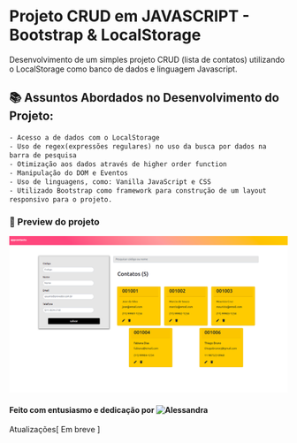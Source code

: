# Projeto CRUD em JAVASCRIPT - Bootstrap & LocalStorage

Desenvolvimento de um simples projeto CRUD (lista de contatos) utilizando o LocalStorage como banco de dados e linguagem Javascript.


## :books: Assuntos Abordados no Desenvolvimento do Projeto:

    - Acesso a de dados com o LocalStorage
    - Uso de regex(expressões regulares) no uso da busca por dados na barra de pesquisa
    - Otimização aos dados através de higher order function 
    - Manipulação do DOM e Eventos
    - Uso de linguagens, como: Vanilla JavaScript e CSS
    - Utilizado Bootstrap como framework para construção de um layout responsivo para o projeto.


### :rocket: Preview do projeto

![](img/contatosapp.png)


#### Feito com entusiasmo e dedicação por ![Alessandra](https://www.linkedin.com/in/alessandradocouto) 

Atualizações[ Em breve ]